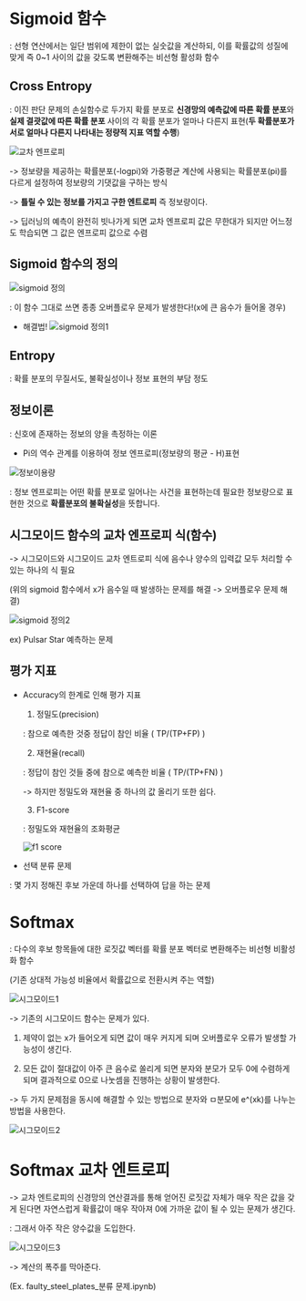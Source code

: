 # Sigmoid 함수

 : 선형 연산에서는 일단 범위에 제한이 없는 실숫값을 계산하되, 이를 확률값의 성질에 맞게 즉 0~1 사이의 값을 갖도록 변환해주는 비선형 활성화 함수
 
## Cross Entropy
  
 : 이진 판단 문제의 손실함수로 두가지 확률 분포로 **신경망의 예측값에 따른 확률 분포**와 **실제 결괏값에 따른 확률 분포** 사이의 각 확률 분포가 얼마나 다른지 표현(**두 확률분포가 서로 얼마나 다른지 나타내는 정량적 지표 역할 수행**)
 
 ![교차 엔프로피](https://user-images.githubusercontent.com/59636424/112999658-1a800f00-91aa-11eb-9d49-4217edef4683.png)
 
 -> 정보량을 제공하는 확률분포(-logpi)와 가중평균 계산에 사용되는 확률분포(pi)를 다르게 설정하여 정보량의 기댓값을 구하는 방식

 -> **틀릴 수 있는 정보를 가지고 구한 엔트로피** 즉 정보량이다.
 
 -> 딥러닝의 예측이 완전히 빗나가게 되면 교차 엔프로피 값은 무한대가 되지만 어느정도 학습되면 그 값은 엔프로피 값으로 수렴
 
## Sigmoid 함수의 정의

 ![sigmoid 정의](https://user-images.githubusercontent.com/59636424/112951458-56997c80-9176-11eb-9a81-554c3d0bf4e0.png)
 
 : 이 함수 그대로 쓰면 종종 오버플로우 문제가 발생한다!(x에 큰 음수가 들어올 경우)
 
 - 해결법!
 ![sigmoid 정의1](https://user-images.githubusercontent.com/59636424/112956322-4df77500-917b-11eb-81dc-04a9c00eafc1.png)
 
## Entropy

  : 확률 분포의 무질서도, 불확실성이나 정보 표현의 부담 정도
  
  ## 정보이론
  
   : 신호에 존재하는 정보의 양을 촉정하는 이론
    
   - Pi의 역수 관계를 이용하여 정보 엔프로피(정보량의 평균 - H)표현
    
   ![정보이용량](https://user-images.githubusercontent.com/59636424/112953370-65812e80-9178-11eb-8ff1-ee4d1bf3381f.png)
    
   : 정보 엔프로피는 어떤 확률 분포로 일어나는 사건을 표현하는데 필요한 정보량으로 표현한 것으로 **확률분포의 불확실성**을 뜻합니다.
  
  ## 시그모이드 함수의 교차 엔프로피 식(함수)
  
   -> 시그모이드와 시그모이드 교차 엔트로피 식에 음수나 양수의 입력값 모두 처리할 수 있는 하나의 식 필요
    
   (위의 sigmoid 함수에서 x가 음수일 때 발생하는 문제를 해결 -> 오버플로우 문제 해결)
    
   ![sigmoid 정의2](https://user-images.githubusercontent.com/59636424/112957324-497f8c00-917c-11eb-9c61-8e3587b225c5.png)
    
   ex) Pulsar Star 예측하는 문제
    
  ## 평가 지표
  
  - Accuracy의 한계로 인해 평가 지표
    
    1. 정밀도(precision)
    
      : 참으로 예측한 것중 정답이 참인 비율 ( TP/(TP+FP) )
    
    2. 재현율(recall)
    
      : 정답이 참인 것들 중에 참으로 예측한 비율 ( TP/(TP+FN) )
   
    -> 하지만 정밀도와 재현율 중 하나의 값 올리기 또한 쉽다.
    
    3. F1-score
      
      : 정밀도와 재현율의 조화평균
      
      ![f1 score](https://user-images.githubusercontent.com/59636424/112973306-2361e800-918c-11eb-8f01-7d17f2cbb266.png)
  
  - 선택 분류 문제
  
   : 몇 가지 정해진 후보 가운데 하나를 선택하여 답을 하는 문제
  
# Softmax

 : 다수의 후보 항목들에 대한 로짓값 벡터를 확률 분포 벡터로 변환해주는 비선형 비활성화 함수
 
 (기존 상대적 가능성 비율에서 확률값으로 전환시켜 주는 역할)
 
 ![시그모이드1](https://user-images.githubusercontent.com/59636424/115416905-2142f480-a233-11eb-8321-d74c540f3867.png)
 
 -> 기존의 시그모이드 함수는 문제가 있다.
 
 1. 제약이 없는 x가 들어오게 되면 값이 매우 커지게 되며 오버플로우 오류가 발생할 가능성이 생긴다.
 
 2. 모든 값이 절대값이 아주 큰 음수로 쏠리게 되면 분자와 분모가 모두 0에 수렴하게 되며 결과적으로 0으로 나눗셈을 진행하는 상황이 발생한다.
 
 -> 두 가지 문제점을 동시에 해결할 수 있는 방법으로 분자와 ㅁ분모에 e^(xk)를 나누는 방법을 사용한다.
 
 ![시그모이드2](https://user-images.githubusercontent.com/59636424/115417617-b940de00-a233-11eb-9149-11e1279c11e9.png)
 
# Softmax 교차 엔트로피

 -> 교차 엔트로피의 신경망의 연산결과를 통해 얻어진 로짓값 자체가 매우 작은 값을 갖게 된다면 자연스럽게 확률값이 매우 작아져 0에 가까운 값이 될 수 있는 문제가 생긴다.
 
 : 그래서 아주 작은 양수값을 도입한다.
 
 ![시그모이드3](https://user-images.githubusercontent.com/59636424/115419154-10937e00-a235-11eb-8d69-4ba8cc2adebe.png)
 
 -> 계산의 폭주를 막아준다.
 
 (Ex. faulty_steel_plates_분류 문제.ipynb)
 
 

